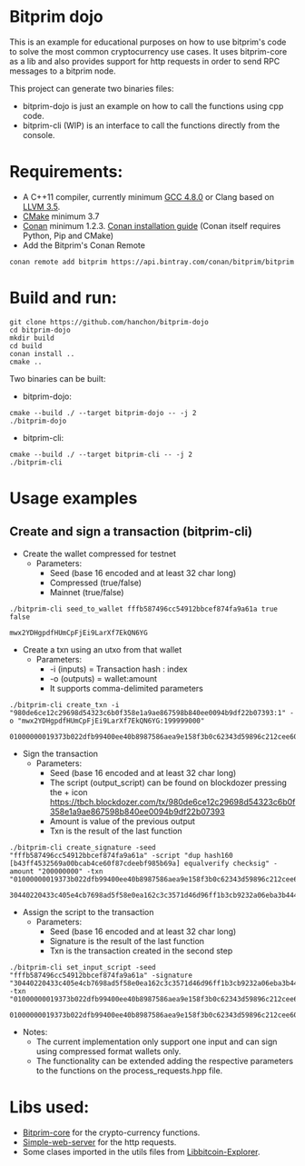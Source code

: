 # Bitprim dojo 
This is an example for educational purposes on how to use bitprim's code to solve the most common cryptocurrency use cases. It uses bitprim-core as a lib and also provides support for http requests in order to send RPC messages to a bitprim node.

This project can generate two binaries files: 
* bitprim-dojo is just an example on how to call the functions using cpp code.
* bitprim-cli (WIP) is an interface to call the functions directly from the console.

# Requirements:

* A C++11 compiler, currently minimum [GCC 4.8.0](https://gcc.gnu.org/projects/cxx0x.html) or Clang based on [LLVM 3.5](http://llvm.org/releases/3.5.0/docs/ReleaseNotes.html).
* [CMake](https://cmake.org/) minimum 3.7
* [Conan](https://conan.io/) minimum 1.2.3. [Conan installation guide](http://docs.conan.io/en/latest/installation.html) (Conan itself requires Python, Pip and CMake)
* Add the Bitprim's Conan Remote
 ```
conan remote add bitprim https://api.bintray.com/conan/bitprim/bitprim
```

# Build and run:
```
git clone https://github.com/hanchon/bitprim-dojo
cd bitprim-dojo
mkdir build
cd build
conan install ..
cmake ..
```
Two binaries can be built:
* bitprim-dojo:
```
cmake --build ./ --target bitprim-dojo -- -j 2
./bitprim-dojo
```
* bitprim-cli:
```
cmake --build ./ --target bitprim-cli -- -j 2
./bitprim-cli
```

# Usage examples

## Create and sign a transaction (bitprim-cli)

* Create the wallet compressed for testnet
  * Parameters:
    * Seed (base 16 encoded and at least 32 char long)
    * Compressed (true/false)
    * Mainnet (true/false)
```
./bitprim-cli seed_to_wallet fffb587496cc54912bbcef874fa9a61a true false
```

```
mwx2YDHgpdfHUmCpFjEi9LarXf7EkQN6YG
```

* Create a txn using an utxo from that wallet
  * Parameters:
    * -i (inputs) = Transaction hash : index
    * -o (outputs) = wallet:amount
    * It supports comma-delimited parameters

```
./bitprim-cli create_txn -i "980de6ce12c29698d54323c6b0f358e1a9ae867598b840ee0094b9df22b07393:1" -o "mwx2YDHgpdfHUmCpFjEi9LarXf7EkQN6YG:199999000"
```

```
01000000019373b022dfb99400ee40b8987586aea9e158f3b0c62343d59896c212cee60d980100000000ffffffff0118beeb0b000000001976a914b43ff4532569a00bcab4ce60f87cdeebf985b69a88ac00000000
```

* Sign the transaction
  * Parameters:
    * Seed (base 16 encoded and at least 32 char long)
    * The script (output_script) can be found on blockdozer pressing the + icon https://tbch.blockdozer.com/tx/980de6ce12c29698d54323c6b0f358e1a9ae867598b840ee0094b9df22b07393
    * Amount is value of the previous output
    * Txn is the result of the last function

```
./bitprim-cli create_signature -seed "fffb587496cc54912bbcef874fa9a61a" -script "dup hash160 [b43ff4532569a00bcab4ce60f87cdeebf985b69a] equalverify checksig" -amount "200000000" -txn "01000000019373b022dfb99400ee40b8987586aea9e158f3b0c62343d59896c212cee60d980100000000ffffffff0118beeb0b000000001976a914b43ff4532569a00bcab4ce60f87cdeebf985b69a88ac00000000"
```

```
30440220433c405e4cb7698ad5f58e0ea162c3c3571d46d96ff1b3cb9232a06eba3b444d02204bc5f48647c0f052ade7cf85eac3911f7afbfa69fa5ebd92084191a5da33f88d41
```

* Assign the script to the transaction
  * Parameters:
    * Seed (base 16 encoded and at least 32 char long)
    * Signature is the result of the last function
    * Txn is the transaction created in the second step
```
./bitprim-cli set_input_script -seed "fffb587496cc54912bbcef874fa9a61a" -signature "30440220433c405e4cb7698ad5f58e0ea162c3c3571d46d96ff1b3cb9232a06eba3b444d02204bc5f48647c0f052ade7cf85eac3911f7afbfa69fa5ebd92084191a5da33f88d41" -txn "01000000019373b022dfb99400ee40b8987586aea9e158f3b0c62343d59896c212cee60d980100000000ffffffff0118beeb0b000000001976a914b43ff4532569a00bcab4ce60f87cdeebf985b69a88ac00000000"
```

```
01000000019373b022dfb99400ee40b8987586aea9e158f3b0c62343d59896c212cee60d98010000006a4730440220433c405e4cb7698ad5f58e0ea162c3c3571d46d96ff1b3cb9232a06eba3b444d02204bc5f48647c0f052ade7cf85eac3911f7afbfa69fa5ebd92084191a5da33f88d4121027a45d4abb6ebb00214796e2c7cf61d18c9185ba771fe9ed75b303eb7a8e9028bffffffff0118beeb0b000000001976a914b43ff4532569a00bcab4ce60f87cdeebf985b69a88ac00000000
```

* Notes:
  * The current implementation only support one input and can sign using compressed format wallets only.
  * The functionality can be extended adding the respective parameters to the functions on the process_requests.hpp file.


# Libs used:
* [Bitprim-core](https://github.com/bitprim/bitprim-core) for the crypto-currency functions.
* [Simple-web-server](https://github.com/eidheim/Simple-Web-Server) for the http requests.
* Some clases imported in the utils files from [Libbitcoin-Explorer](https://github.com/libbitcoin/libbitcoin-explorer).
